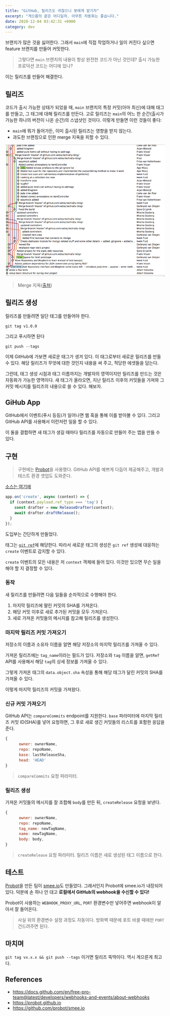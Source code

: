```yaml
---
title: "GitHub, 릴리즈도 귀찮으니 봇에게 맡기자"
excerpt: "게으름의 끝은 어디일까. 아무튼 자동화는 좋습니다."
date: 2020-12-04 03:42:31 +0900
category: dev
---
```


브랜치가 많은 것을 싫어한다. 그래서 `main`에 직접 작업하거나 일이 커진다 싶으면 feature 브랜치를 만들어 커밋한다.

> 그렇다면 `main` 브랜치의 내용이 항상 완전한 코드가 아닌 것인데? 출시 가능한 프로덕션 코드는 어디에 있나?

이는 릴리즈를 만들어 해결한다.

## 릴리즈

코드가 출시 가능한 상태가 되었을 때, `main` 브랜치의 특정 커밋(아마 최신)에 대해 태그를 만들고, 그 태그에 대해 릴리즈를 만든다. 고로 릴리즈는 `main`의 어느 한 순간(출시가 가능한 하나의 버전이 나온 순간)의 스냅샷인 것이다. 이렇게 만들면 이런 것들이 좋다:

- `main`에 뭐가 들어가든, 이미 출시된 릴리즈는 영향을 받지 않는다.
- 과도한 브랜칭으로 인한 merge 지옥을 피할 수 있다.

![merge-hell](/assets/images/Tl102fo.png)

> Merge 지옥([출처](https://xebia.com/blog/git-workflow/git-merge-hell))

## 릴리즈 생성

릴리즈를 만들려면 일단 태그를 만들어야 한다.

~~~
git tag v1.0.0
~~~

그리고 푸시하면 된다

~~~
git push --tags
~~~

이제 GitHub에 가보면 새로운 태그가 생겨 있다. 이 태그로부터 새로운 릴리즈를 만들 수 있다. 해당 릴리즈가 무엇에 대한 것인지 내용을 써 주고, 적당한 에셋들을 담는다.

그런데, 태그 생성 시점과 태그 이름까지는 개발자의 영역이지만 릴리즈를 만드는 것은 자동화가 가능한 영역이다. 새 태그가 올라오면, 지난 릴리즈 이후의 커밋들을 가져와 그 커밋 메시지를 릴리즈의 내용으로 쓸 수 있다. 해보자.

## GiHub App

GitHub에서 이벤트(푸시 등등)가 일어나면 웹 훅을 통해 이를 받아볼 수 있다. 그리고 GitHub API를 사용해서 이런저런 일을 할 수 있다.

이 둘을 결합하면 새 태그가 생길 때마다 릴리즈를 자동으로 만들어 주는 앱을 만들 수 있다.

## 구현

> 구현에는 [Probot](https://probot.github.io)을 사용했다. GitHub API를 예쁘게 다듬어 제공해주고, 개발과 테스트 환경 셋업도 도와준다.

[소스는 여기에](https://github.com/potados99/cafeteria-bot)

~~~js
app.on('create', async (context) => {
  if (context.payload.ref_type === 'tag') {
    const drafter = new ReleaseDrafter(context);
    await drafter.draftRelease();
  }
});
~~~

도입부는 간단하게 만들었다.

태그는 [`git ref`](https://docs.github.com/en/free-pro-team@latest/rest/reference/git#get-a-reference)에 해당한다. 따라서 새로운 태그의 생성은 `git ref` 생성에 대응하는 `create` 이벤트로 감지할 수 있다.

`create` 이벤트의 모든 내용은 저 `context` 객체에 들어 있다. 이것만 있으면 무슨 일을 해야 할 지 결정할 수 있다.

### 동작

새 릴리즈를 만들려면 다음 일들을 순차적으로 수행해야 한다.

1. 마지막 릴리즈에 딸린 커밋의 SHA를 가져온다.
2. 해당 커밋 이후로 새로 추가된 커밋을 모두 가져온다.
3. 새로 가져온 커밋들의 메시지를 참고해 릴리즈를 생성한다.

### 마지막 릴리즈 커밋 가져오기

저장소의 이름과 소유자 이름을 알면 해당 저장소의 마지막 릴리즈를 가져올 수 있다.

가져온 릴리즈에는 `tag_name`이라는 필드가 있다. 저장소와 `tag` 이름을 알면, `getRef` API를 사용해서 해당 `tag`의 상세 정보를 가져올 수 있다.

그렇게 가져온 태그의 `data.object.sha` 속성을 통해 해당 태그가 달린 커밋의 SHA를 가져올 수 있다.

이렇게 마지막 릴리즈의 커밋을 가져왔다.

### 신규 커밋 가져오기

GitHub API는 `compareCommits` endpoint를 지원한다. `base` 파라미터에 마지막 릴리즈 커밋 ID(SHA)를 넣어 요청하면, 그 후로 새로 생긴 커밋들의 리스트를 포함한 응답을 준다.

~~~js
{
      owner: ownerName,
      repo: repoName,
      base: lastReleaseSha,
      head: 'HEAD'
}
~~~

> `compareCommits` 요청 파라미터.

### 릴리즈 생성

가져온 커밋들의 메시지를 잘 조합해 `body`를 만든 뒤, `createRelease` 요청을 보낸다.

~~~js
{
      owner: ownerName,
      repo: repoName,
      tag_name: newTagName,
      name: newTagName,
      body: body,
}
~~~

> `createRelease` 요청 파라미터. 릴리즈 이름은 새로 생성된 태그 이름으로 한다.

## 테스트

[Probot](https://probot.github.io)을 만든 팀이 [smee.io](https://github.com/probot/smee.io)도 만들었다. 그래서인지 Probot에 smee.io가 내장되어 있다. 덕분에 손 하나 안 대고 **로컬에서 GitHub의 webhook을 수신할 수 있다!**

Probot이 사용하는 `WEBHOOK_PROXY_URL`, `PORT` 환경변수만 넣어주면 webhook이 알아서 잘 들어온다.

> 사실 위의 환경변수 설정 과정도 자동이다. 방화벽 때문에 포트 바꿀 때에만 `PORT` 건드려주면 된다.

## 마치며

`git tag vx.x.x && git push --tags` 이거면 릴리즈 뚝딱이다. 역시 게으른게 최고다.

## References

- https://docs.github.com/en/free-pro-team@latest/developers/webhooks-and-events/about-webhooks
- https://probot.github.io
- https://github.com/probot/smee.io
